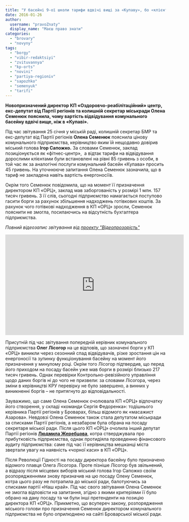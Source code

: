 ```yaml
---
title: "У басейні 9-ої школи тарифи вдвічі вищі за «Купаву», бо «клієнтів зустрічають з посмішкою»"
date: 2016-01-26
author: 
  username: "pravoZnaty"
  display_name: "Маєш право знати"
categories: 
  - "brovary"
  - "novyny"
tags: 
  - "borgy"
  - "vibir-redaktsiyi"
  - "zvituvannya"
  - "kp-orts"
  - "novini"
  - "partiya-regioniv"
  - "sapozhko"
  - "semenyuk"
  - "tarifi"
---
```


**Новопризначений директор КП «Оздоровчо-реабілітаційний» центр, екс-депутат від Партії регіонів та колишній секретар міськради Олена Семенюк пояснила, чому вартість відвідування комунального басейну вдвічі вище, ніж в «Купаві».**

Під час звітування 25 січня у міській раді, колишній секретар БМР та екс-депутат від Партії регіонів **Олена Семенюк** пояснила цінову комунального підприємства, керівництво яким їй нещодавно довірив міський голова **Ігор Сапожко.** За словами Семенюк, заклад позиціонується як «фітнес-центр»,  а відтак тарифи на відвідування дорослими клієнтами були встановлені на рівні 85 гривень з особи, в той час як за аналогічні послуги комунальний басейн «Купава» просить 45 гривень. На уточнююче запитання Олена Семенюк зазначила, що в тариф не закладена навіть вартість енергоносіїв.

Окрім того Семенюк повідомила, що на момент її призначення директором КП «ОРЦ», заклад мав заборгованість у розмірі 1 млн. 157 тисяч гривень. З її слів, сьогодні підприємство намагається поступово гасити борги за рахунок збільшення надходжень готівкових коштів. За рахунок чого готівкові надходження в КП «ОРЦ» зросли, Семенюк пояснити не змогла, посилаючись на відсутність бухгалтера підприємства.

_Повний відеозапис звітування від [проекту "Відеопрозорість"](https://www.youtube.com/channel/UCLPNVDseWTor1tSOOY1gOAA/videos)_

<iframe src="https://www.youtube.com/embed/-wCNQpABQVs" width="560" height="315" frameborder="0" allowfullscreen="allowfullscreen"></iframe>

Присутній під час звітування попередній керівник комунального підприємства **Олег Лісогор** на це відповів, що зазначені борги у КП «ОРЦ» виникли через сезонний спад відвідувачів, різке зростання цін на енергоносії та зупинку функціонування басейну на момент його призначення у минулому році. Окрім того Лісогор підтвердив, що перед його приходом на посаду басейн уже мав борги в розмірі близько 217 тисяч гривень. Однак перевірки Контрольно-ревізійного управління щодо даних боргів ні до чого не призвели: за словами Лісогора, через зміни в керівництві КРУ перевірку не було завершено, а винних у виникненні боргів – не притягнуто до відповідальності.

Зауважимо, що саме Олена Семенюк очолювала КП «ОРЦ» відпочатку його створення, у складі «команди Сергія Федоренка»: тодішнього керівника Партії регіонів у Броварах, більш відомого як «масажист Азарова». Невдовзі Олена Семенюк також стала депутатом міськради за списками Партії регіонів, а незабаром була обрана на посаду секретаря міської ради. Після цього КП «ОРЦ» очолила інший депутат Партії регіонів **[Людмила Жеребцова](https://www.youtube.com/watch?v=iOt0Niz8iGQ)**, котра стверджувала про прибутковість підприємства, однак протидіяла проведенню фінансового аудиту підприємства: саме під час її керівництва мешканці міста звертали увагу на наявність «чорної каси» в КП «ОРЦ».

Після Революції Гідності на посаду директора басейну було призначено відомого плавця Олега Лісогора. Проте пізніше Лісогор був звільнений, а відразу після місцевих виборів міський голова Ігор Сапожко своїм розпорядженнями знову призначив на цю посаду Олену Семенюк, котра цього разу не потрапила до міської ради, балотуючись за списками партії «Наш край». Під час свого звітування Олена Семенюк не змогла відповісти на запитання, згідно з якими критеріями її було обрано на дану посаду та чи були інші претенденти на позицію директора КП «ОРЦ». Прикметно, що всупереч закону, розпорядження міського голови про призначення Семенюк директором комунального підприємства не було оприлюднено на сайті Броварської міської ради.
